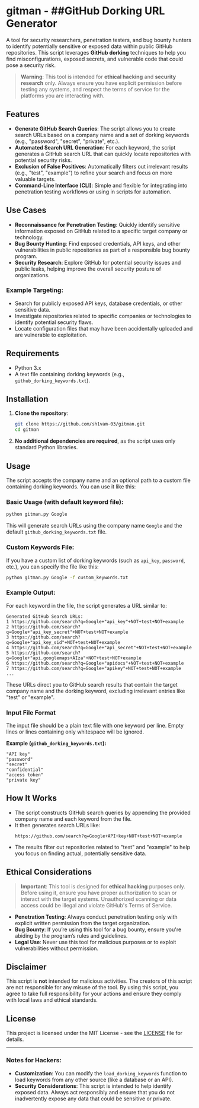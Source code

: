 # gitman - ##GitHub Dorking URL Generator

A tool for security researchers, penetration testers, and bug bounty hunters to identify potentially sensitive or exposed data within public GitHub repositories. This script leverages **GitHub dorking** techniques to help you find misconfigurations, exposed secrets, and vulnerable code that could pose a security risk.

> **Warning**: This tool is intended for **ethical hacking** and **security research** only. Always ensure you have explicit permission before testing any systems, and respect the terms of service for the platforms you are interacting with.

## Features

- **Generate GitHub Search Queries**: The script allows you to create search URLs based on a company name and a set of dorking keywords (e.g., "password", "secret", "private", etc.).
- **Automated Search URL Generation**: For each keyword, the script generates a GitHub search URL that can quickly locate repositories with potential security risks.
- **Exclusion of False Positives**: Automatically filters out irrelevant results (e.g., "test", "example") to refine your search and focus on more valuable targets.
- **Command-Line Interface (CLI)**: Simple and flexible for integrating into penetration testing workflows or using in scripts for automation.

## Use Cases

- **Reconnaissance for Penetration Testing**: Quickly identify sensitive information exposed on GitHub related to a specific target company or technology.
- **Bug Bounty Hunting**: Find exposed credentials, API keys, and other vulnerabilities in public repositories as part of a responsible bug bounty program.
- **Security Research**: Explore GitHub for potential security issues and public leaks, helping improve the overall security posture of organizations.

### Example Targeting:

- Search for publicly exposed API keys, database credentials, or other sensitive data.
- Investigate repositories related to specific companies or technologies to identify potential security flaws.
- Locate configuration files that may have been accidentally uploaded and are vulnerable to exploitation.

## Requirements

- Python 3.x
- A text file containing dorking keywords (e.g., `github_dorking_keywords.txt`).

## Installation

1. **Clone the repository**:
   ```bash
   git clone https://github.com/sh1vam-03/gitman.git
   cd gitman
   ```

2. **No additional dependencies are required**, as the script uses only standard Python libraries.

## Usage

The script accepts the company name and an optional path to a custom file containing dorking keywords. You can use it like this:

### Basic Usage (with default keyword file):

```bash
python gitman.py Google
```

This will generate search URLs using the company name `Google` and the default `github_dorking_keywords.txt` file.

### Custom Keywords File:

If you have a custom list of dorking keywords (such as `api_key`, `password`, etc.), you can specify the file like this:

```bash
python gitman.py Google -f custom_keywords.txt
```

### Example Output:

For each keyword in the file, the script generates a URL similar to:

```text
Generated GitHub Search URLs:
1 https://github.com/search?q=Google+"api_key"+NOT+test+NOT+example
2 https://github.com/search?q=Google+"api_key_secret"+NOT+test+NOT+example
3 https://github.com/search?q=Google+"api_key_sid"+NOT+test+NOT+example
4 https://github.com/search?q=Google+"api_secret"+NOT+test+NOT+example
5 https://github.com/search?q=Google+"api.googlemaps+AIza"+NOT+test+NOT+example
6 https://github.com/search?q=Google+"apidocs"+NOT+test+NOT+example
7 https://github.com/search?q=Google+"apikey"+NOT+test+NOT+example
...
```

These URLs direct you to GitHub search results that contain the target company name and the dorking keyword, excluding irrelevant entries like "test" or "example".

### Input File Format

The input file should be a plain text file with one keyword per line. Empty lines or lines containing only whitespace will be ignored.

**Example (`github_dorking_keywords.txt`):**
```text
"API key"
"password"
"secret"
"confidential"
"access token"
"private key"
```

## How It Works

- The script constructs GitHub search queries by appending the provided company name and each keyword from the file.
- It then generates search URLs like:
  ```
  https://github.com/search?q=Google+API+key+NOT+test+NOT+example
  ```
- The results filter out repositories related to "test" and "example" to help you focus on finding actual, potentially sensitive data.

## Ethical Considerations

> **Important**: This tool is designed for **ethical hacking** purposes only. Before using it, ensure you have proper authorization to scan or interact with the target systems. Unauthorized scanning or data access could be illegal and violate GitHub's Terms of Service.

- **Penetration Testing**: Always conduct penetration testing only with explicit written permission from the target organization.
- **Bug Bounty**: If you’re using this tool for a bug bounty, ensure you're abiding by the program’s rules and guidelines.
- **Legal Use**: Never use this tool for malicious purposes or to exploit vulnerabilities without permission.

## Disclaimer

This script is **not** intended for malicious activities. The creators of this script are not responsible for any misuse of the tool. By using this script, you agree to take full responsibility for your actions and ensure they comply with local laws and ethical standards.

## License

This project is licensed under the MIT License - see the [LICENSE](LICENSE) file for details.

---

### Notes for Hackers:

- **Customization**: You can modify the `load_dorking_keywords` function to load keywords from any other source (like a database or an API).
- **Security Considerations**: This script is intended to help identify exposed data. Always act responsibly and ensure that you do not inadvertently expose any data that could be sensitive or private.


